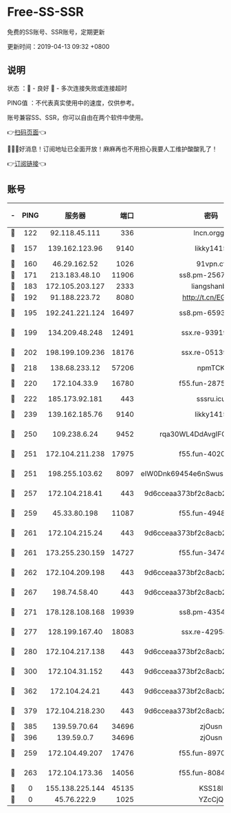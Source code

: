 # Free-SS-SSR

免费的SS账号、SSR账号，定期更新

更新时间：2019-04-13 09:32 +0800

## 说明

状态     ：🙂 - 良好 🙁 - 多次连接失败或连接超时

PING值   ：不代表真实使用中的速度，仅供参考。

账号兼容SS、SSR，你可以自由在两个软件中使用。

👉[扫码页面](https://liesauer.github.io/Free-SS-SSR/)👈

🎉🎉🎉好消息！订阅地址已全面开放！麻麻再也不用担心我要人工维护酸酸乳了！

👉[订阅链接](https://www.liesauer.net/yogurt/subscribe?ACCESS_TOKEN=DAYxR3mMaZAsaqUb)👈

## 账号

|-|PING|服务器|端口|密码|加密方式|区域|
|:----:|:----:|:-----:|-----:|:----:|:----:|:----:|
|🙂|122|92.118.45.111|336|lncn.orgg8|rc4|JP|
|🙂|157|139.162.123.96|9140|likky1415|aes-256-cfb|JP|
|🙂|160|46.29.162.52|1026|91vpn.cf|rc4-md5|RU|
|🙂|171|213.183.48.10|11906|ss8.pm-25676868|rc4-md5|RU|
|🙂|183|172.105.203.127|2333|liangshanbo|chacha20|JP|
|🙂|192|91.188.223.72|8080|http://t.cn/EGJIyrl|rc4-md5|RU|
|🙂|195|192.241.221.124|16497|ss8.pm-65934827|aes-256-cfb|US|
|🙂|199|134.209.48.248|12491|ssx.re-93919714|aes-256-cfb|US|
|🙂|202|198.199.109.236|18176|ssx.re-05139885|aes-256-cfb|US|
|🙂|218|138.68.233.12|57206|npmTCK|rc4-md5|US|
|🙂|220|172.104.33.9|16780|f55.fun-28756049|aes-256-cfb|SG|
|🙂|222|185.173.92.181|443|sssru.icu|rc4-md5|RU|
|🙂|239|139.162.185.76|9140|likky1415|aes-256-cfb|DE|
|🙂|250|109.238.6.24|9452|rqa30WL4DdAvgIFG6Fs3znzTa|aes-256-cfb|FR|
|🙂|251|172.104.211.238|17975|f55.fun-40202227|aes-256-cfb|US|
|🙂|251|198.255.103.62|8097|eIW0Dnk69454e6nSwuspv9DmS201tQ0D|aes-256-cfb|US|
|🙂|257|172.104.218.41|443|9d6cceaa373bf2c8acb22e60b6a58be6|aes-256-cfb|US|
|🙂|259|45.33.80.198|11087|f55.fun-49488577|aes-256-cfb|US|
|🙂|261|172.104.215.24|443|9d6cceaa373bf2c8acb22e60b6a58be6|aes-256-cfb|US|
|🙂|261|173.255.230.159|14727|f55.fun-34743198|aes-256-cfb|US|
|🙂|262|172.104.209.198|443|9d6cceaa373bf2c8acb22e60b6a58be6|aes-256-cfb|US|
|🙂|267|198.74.58.40|443|9d6cceaa373bf2c8acb22e60b6a58be6|aes-256-cfb|US|
|🙂|271|178.128.108.168|19939|ss8.pm-43547562|aes-256-cfb|SG|
|🙂|277|128.199.167.40|18083|ssx.re-42958888|aes-256-cfb|SG|
|🙂|280|172.104.217.138|443|9d6cceaa373bf2c8acb22e60b6a58be6|aes-256-cfb|US|
|🙂|300|172.104.31.152|443|9d6cceaa373bf2c8acb22e60b6a58be6|aes-256-cfb|US|
|🙂|362|172.104.24.21|443|9d6cceaa373bf2c8acb22e60b6a58be6|aes-256-cfb|US|
|🙂|379|172.104.218.230|443|9d6cceaa373bf2c8acb22e60b6a58be6|aes-256-cfb|US|
|🙂|385|139.59.70.64|34696|zjOusn|chacha20|IN|
|🙂|396|139.59.0.7|34696|zjOusn|chacha20|IN|
|🙂|259|172.104.49.207|17476|f55.fun-89704239|aes-256-cfb|SG|
|🙂|263|172.104.173.36|14056|f55.fun-80847555|aes-256-cfb|SG|
|🙁|0|155.138.225.144|45135|KSS18l|rc4-md5|US|
|🙁|0|45.76.222.9|1025|YZcCjQ|rc4-md5|JP|
